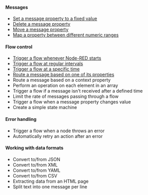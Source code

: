 #### Messages

- [Set a message property to a fixed value](/basic/set-message-property-fixed)
- [Delete a message property](/basic/delete-message-property)
- [Move a message property](/basic/move-message-property)
- [Map a property between different numeric ranges](/basic/map-between-different-number-ranges)


#### Flow control

- [Trigger a flow whenever Node-RED starts](/basic/trigger-on-start)
- [Trigger a flow at regular intervals](/basic/trigger-at-interval)
- [Trigger a flow at a specific time](/basic/trigger-at-time)
- [Route a message based on one of its properties](/basic/route-on-property)
- Route a message based on a context property
- Perform an operation on each element in an array
- Trigger a flow if a message isn't received after a defined time
- Limit the rate of messages passing through a flow
- Trigger a flow when a message property changes value
- Create a simple state machine

#### Error handling

- Trigger a flow when a node throws an error
- Automatically retry an action after an error

#### Working with data formats

- Convert to/from JSON
- Convert to/from XML
- Convert to/from YAML
- Convert to/from CSV
- Extracting data from an HTML page
- Split text into one message per line
